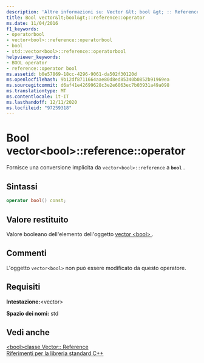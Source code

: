 ```yaml
---
description: 'Altre informazioni su: Vector &lt; bool &gt; :: Reference:: operator bool'
title: Bool vector&lt;bool&gt;::reference::operator
ms.date: 11/04/2016
f1_keywords:
- operatorbool
- vector<bool>::reference::operatorbool
- bool
- std::vector<bool>::reference::operatorbool
helpviewer_keywords:
- BOOL operator
- reference::operator bool
ms.assetid: b0e57869-18cc-4296-9061-da502f30120d
ms.openlocfilehash: 9b12df8711664aae80d8ed85340b0852b91969ea
ms.sourcegitcommit: d6af41e42699628c3e2e6063ec7b03931a49a098
ms.translationtype: MT
ms.contentlocale: it-IT
ms.lasthandoff: 12/11/2020
ms.locfileid: "97259318"
---
```

# <a name="vectorltboolgtreferenceoperator-bool"></a>Bool vector&lt;bool&gt;::reference::operator

Fornisce una conversione implicita da `vector<bool>::reference` a **`bool`** .

## <a name="syntax"></a>Sintassi

```cpp
operator bool() const;
```

## <a name="return-value"></a>Valore restituito

Valore booleano dell'elemento dell'oggetto [vector \<bool> ](../standard-library/vector-bool-class.md) .

## <a name="remarks"></a>Commenti

L'oggetto `vector<bool>` non può essere modificato da questo operatore.

## <a name="requirements"></a>Requisiti

**Intestazione:**\<vector>

**Spazio dei nomi:** std

## <a name="see-also"></a>Vedi anche

[\<bool>classe Vector:: Reference](../standard-library/vector-bool-reference-class.md)\
[Riferimenti per la libreria standard C++](../standard-library/cpp-standard-library-reference.md)
